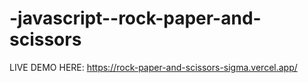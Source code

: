 # -javascript--rock-paper-and-scissors
LIVE DEMO HERE: https://rock-paper-and-scissors-sigma.vercel.app/
